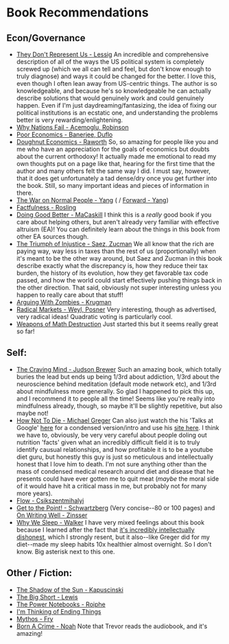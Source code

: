 # Book Recommendations

## Econ/Governance
- [They Don't Represent Us - Lessig](https://www.goodreads.com/book/show/43309161-they-don-t-represent-us?ac=1&from_search=true&qid=uGjMGyIiZe&rank=1) An incredible and comprehensive description of all of the ways the US political system is completely screwed up (which we all can tell and feel, but don't know enough to truly diagnose) and ways it could be changed for the better. I love this, even though I often lean away from US-centric things. The author is so knowledgeable, and because he's so knowledgeable he can actually describe solutions that would genuinely work and could genuinely happen. Even if I'm just daydreaming/fantasizing, the idea of fixing our political institutions is an ecstatic one, and understanding the problems better is very rewarding/enlightening.
- [Why Nations Fail - Acemoglu, Robinson](https://www.goodreads.com/book/show/12158480-why-nations-fail?ac=1&from_search=true&qid=9jLvpF0TLk&rank=1) 
- [Poor Economics - Banerjee, Duflo](https://www.goodreads.com/book/show/10245602-poor-economics?ac=1&from_search=true&qid=zwlqNw029X&rank=1) 
- [Doughnut Economics - Raworth](https://www.goodreads.com/book/show/29214420-doughnut-economics?ac=1&from_search=true&qid=0HXYdgDvSs&rank=1) So, so amazing for people like you and me who have an appreciation for the goals of economics but doubts about the current orthodoxy! It actually made me emotional to read my own thoughts put on a page like that, hearing for the first time that the author and many others felt the same way I did. I must say, however, that it does get unfortunately a tad dense/dry once you get further into the book. Still, so many important ideas and pieces of information in there. 
- [The War on Normal People - Yang](https://www.goodreads.com/book/show/36204293-the-war-on-normal-people?ac=1&from_search=true&qid=BDX1R1vczY&rank=1) ( / [Forward - Yang](https://www.goodreads.com/book/show/57282235-forward?ac=1&from_search=true&qid=McqA3agJI9&rank=2)) 
- [Factfulness - Rosling](https://www.goodreads.com/book/show/34890015-factfulness?ac=1&from_search=true&qid=IxNL2u9u0m&rank=1) 
- [Doing Good Better - MaCaskill](https://www.goodreads.com/book/show/23398748-doing-good-better?ac=1&from_search=true&qid=vcQ9VsE0vk&rank=1) I think this is a *really* good book if you care about helping others, but aren't already very familiar with effective altruism (EA)! You can definitely learn about the things in this book from other EA sources though. 
- [The Triumph of Injustice - Saez, Zucman](https://www.goodreads.com/book/show/45894166-the-triumph-of-injustice?ac=1&from_search=true&qid=mHMAE2EPvF&rank=1) We all know that the rich are paying way, way less in taxes than the rest of us (proportionally) when it's meant to be the other way around, but Saez and Zucman in this book describe exactly what the discrepancy is, how they reduce their tax burden, the history of its evolution, how they get favorable tax code passed, and how the world could start effectively pushing things back in the other direction. That said, obviously not super interesting unless you happen to really care about that stuff! 
- [Arguing With Zombies - Krugman](https://www.goodreads.com/book/show/45894180-arguing-with-zombies?ac=1&from_search=true&qid=YO2dzoO8Ss&rank=1) 
- [Radical Markets - Weyl, Posner](https://www.goodreads.com/book/show/36515770-radical-markets?ac=1&from_search=true&qid=5br31lw7FP&rank=1) Very interesting, though as advertised, very radical ideas! Quadratic voting is particularly cool. 
- [Weapons of Math Destruction](https://www.goodreads.com/book/show/28186015-weapons-of-math-destruction?ac=1&from_search=true&qid=Ge5TGXRq1B&rank=1) Just started this but it seems really great so far!

## Self:
- [The Craving Mind - Judson Brewer](https://www.goodreads.com/en/book/show/32714199-the-craving-mind) Such an amazing book, which totally buries the lead but ends up being 1/3rd about addiction, 1/3rd about the neuroscience behind meditation (default mode network etc), and 1/3rd about mindfulness more generally. So glad I happened to pick this up, and I recommend it to people all the time! Seems like you're really into mindfulness already, though, so maybe it'll be slightly repetitive, but also maybe not!
- [How Not To Die - Michael Greger](https://www.goodreads.com/book/show/25663961-how-not-to-die) Can also just watch the his 'Talks at Google' [here](https://www.youtube.com/watch?v=7rNY7xKyGCQ) for a condensed version/intro and use his [site here](https://nutritionfacts.org/). I think we have to, obviously, be very very careful about people doling out nutrition 'facts' given what an incredibly difficult field it is to truly identify causual relationships, and how profitable it is to be a youtube diet guru, but honestly this guy is just so meticulous and intellectually honest that I love him to death. I'm not sure anything other than the mass of condensed medical research around diet and disease that he presents could have ever gotten me to quit meat (*maybe* the moral side of it would have hit a critical mass in me, but probably not for many more years). 
- [Flow - Csikszentmihalyi](https://www.goodreads.com/book/show/66354.Flow) 
- [Get to the Point! - Schwartzberg](https://www.goodreads.com/book/show/34057051-get-to-the-point?from_search=true&from_srp=true&qid=aDzuyZn1iA&rank=2) (Very concise--80 or 100 pages) and [On Writing Well - Zinsser](https://www.goodreads.com/book/show/53343.On_Writing_Well?from_search=true&from_srp=true&qid=GxTlbLG60g&rank=1) 
- [Why We Sleep - Walker](https://www.goodreads.com/book/show/34466963-why-we-sleep?ac=1&from_search=true&qid=hRKWIUOqNO&rank=1) I have very mixed feelings about this book because I learned after the fact that [it's incredibly intellectually dishonest](https://guzey.com/books/why-we-sleep/), which I strongly resent, but it also--like Greger did for my diet--made my sleep habits 10x healthier almost overnight. So I don't know. Big asterisk next to this one. 

## Other / Fiction:
- [The Shadow of the Sun - Kapuscinski](https://www.goodreads.com/book/show/9541.The_Shadow_of_the_Sun?ac=1&from_search=true&qid=NJV4ww9VJ8&rank=1)
- [The Big Short - Lewis](https://www.goodreads.com/book/show/26889576-the-big-short?ac=1&from_search=true&qid=zqKrzltQ2y&rank=1) 
- [The Power Notebooks - Roiphe](https://www.goodreads.com/book/show/53064568-the-power-notebooks?from_search=true&from_srp=true&qid=IXaJWfJ89e&rank=1) 
- [I'm Thinking of Ending Things](https://www.goodreads.com/book/show/40605223-i-m-thinking-of-ending-things?ac=1&from_search=true&qid=xbJejFLy8P&rank=1) 
- [Mythos - Fry](https://www.goodreads.com/book/show/35074096-mythos?ac=1&from_search=true&qid=36cna4hlhF&rank=1) 
- [Born A Crime - Noah](https://www.goodreads.com/book/show/29780253-born-a-crime?ac=1&from_search=true&qid=y3HdYhE2TM&rank=1) Note that Trevor reads the audiobook, and it's amazing! 

